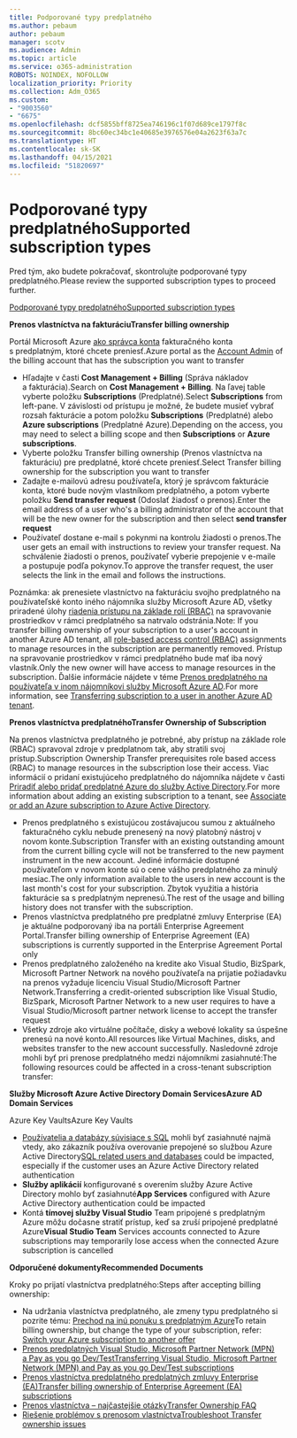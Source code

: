 ```yaml
---
title: Podporované typy predplatného
ms.author: pebaum
author: pebaum
manager: scotv
ms.audience: Admin
ms.topic: article
ms.service: o365-administration
ROBOTS: NOINDEX, NOFOLLOW
localization_priority: Priority
ms.collection: Adm_O365
ms.custom:
- "9003560"
- "6675"
ms.openlocfilehash: dcf5855bff8725ea746196c1f07d689ce1797f8c
ms.sourcegitcommit: 8bc60ec34bc1e40685e3976576e04a2623f63a7c
ms.translationtype: HT
ms.contentlocale: sk-SK
ms.lasthandoff: 04/15/2021
ms.locfileid: "51820697"
---
```

# <a name="supported-subscription-types"></a><span data-ttu-id="a8cac-102">Podporované typy predplatného</span><span class="sxs-lookup"><span data-stu-id="a8cac-102">Supported subscription types</span></span>

<span data-ttu-id="a8cac-103">Pred tým, ako budete pokračovať, skontrolujte podporované typy predplatného.</span><span class="sxs-lookup"><span data-stu-id="a8cac-103">Please review the supported subscription types to proceed further.</span></span>

[<span data-ttu-id="a8cac-104">Podporované typy predplatného</span><span class="sxs-lookup"><span data-stu-id="a8cac-104">Supported subscription types</span></span>](https://docs.microsoft.com/azure/billing/billing-subscription-transfer?WT.mc_id=Portal-Microsoft_Azure_Support#supported-subscription-types)

<span data-ttu-id="a8cac-105">**Prenos vlastníctva na fakturáciu**</span><span class="sxs-lookup"><span data-stu-id="a8cac-105">**Transfer billing ownership**</span></span>

<span data-ttu-id="a8cac-106">Portál Microsoft Azure [ ako správca konta](https://ms.portal.azure.com/) fakturačného konta s predplatným, ktoré chcete preniesť.</span><span class="sxs-lookup"><span data-stu-id="a8cac-106">Azure portal as the [Account Admin](https://ms.portal.azure.com/) of the billing account that has the subscription you want to transfer</span></span>

- <span data-ttu-id="a8cac-107">Hľadajte v časti **Cost Management + Billing** (Správa nákladov a fakturácia).</span><span class="sxs-lookup"><span data-stu-id="a8cac-107">Search on **Cost Management + Billing**.</span></span> <span data-ttu-id="a8cac-108">Na ľavej table vyberte položku **Subscriptions** (Predplatné).</span><span class="sxs-lookup"><span data-stu-id="a8cac-108">Select **Subscriptions** from left-pane.</span></span> <span data-ttu-id="a8cac-109">V závislosti od prístupu je možné, že budete musieť vybrať rozsah fakturácie a potom položku **Subscriptions** (Predplatné) alebo **Azure subscriptions** (Predplatné Azure).</span><span class="sxs-lookup"><span data-stu-id="a8cac-109">Depending on the access, you may need to select a billing scope and then **Subscriptions** or **Azure subscriptions**.</span></span>
- <span data-ttu-id="a8cac-110">Vyberte položku Transfer billing ownership (Prenos vlastníctva na fakturáciu) pre predplatné, ktoré chcete preniesť.</span><span class="sxs-lookup"><span data-stu-id="a8cac-110">Select Transfer billing ownership for the subscription you want to transfer</span></span>
- <span data-ttu-id="a8cac-111">Zadajte e-mailovú adresu používateľa, ktorý je správcom fakturácie konta, ktoré bude novým vlastníkom predplatného, a potom vyberte položku **Send transfer request** (Odoslať žiadosť o prenos).</span><span class="sxs-lookup"><span data-stu-id="a8cac-111">Enter the email address of a user who's a billing administrator of the account that will be the new owner for the subscription and then select **send transfer request**</span></span>
- <span data-ttu-id="a8cac-112">Používateľ dostane e-mail s pokynmi na kontrolu žiadosti o prenos.</span><span class="sxs-lookup"><span data-stu-id="a8cac-112">The user gets an email with instructions to review your transfer request.</span></span> <span data-ttu-id="a8cac-113">Na schválenie žiadosti o prenos, používateľ vyberie prepojenie v e-maile a postupuje podľa pokynov.</span><span class="sxs-lookup"><span data-stu-id="a8cac-113">To approve the transfer request, the user selects the link in the email and follows the instructions.</span></span>

<span data-ttu-id="a8cac-114">Poznámka: ak prenesiete vlastníctvo na fakturáciu svojho predplatného na používateľské konto iného nájomníka služby Microsoft Azure AD, všetky priradené úlohy [riadenia prístupu na základe rolí (RBAC)](https://docs.microsoft.com/azure/role-based-access-control/overview?WT.mc_id=Portal-Microsoft_Azure_Support) na spravovanie prostriedkov v rámci predplatného sa natrvalo odstránia.</span><span class="sxs-lookup"><span data-stu-id="a8cac-114">Note: If you transfer billing ownership of your subscription to a user's account in another Azure AD tenant, all [role-based access control (RBAC)](https://docs.microsoft.com/azure/role-based-access-control/overview?WT.mc_id=Portal-Microsoft_Azure_Support) assignments to manage resources in the subscription are permanently removed.</span></span> <span data-ttu-id="a8cac-115">Prístup na spravovanie prostriedkov v rámci predplatného bude mať iba nový vlastník.</span><span class="sxs-lookup"><span data-stu-id="a8cac-115">Only the new owner will have access to manage resources in the subscription.</span></span> <span data-ttu-id="a8cac-116">Ďalšie informácie nájdete v téme [Prenos predplatného na používateľa v inom nájomníkovi služby Microsoft Azure AD](https://docs.microsoft.com/azure/active-directory/managed-identities-azure-resources/known-issues?WT.mc_id=Portal-Microsoft_Azure_Support).</span><span class="sxs-lookup"><span data-stu-id="a8cac-116">For more information, see [Transferring subscription to a user in another Azure AD tenant](https://docs.microsoft.com/azure/active-directory/managed-identities-azure-resources/known-issues?WT.mc_id=Portal-Microsoft_Azure_Support).</span></span>

<span data-ttu-id="a8cac-117">**Prenos vlastníctva predplatného**</span><span class="sxs-lookup"><span data-stu-id="a8cac-117">**Transfer Ownership of Subscription**</span></span>

<span data-ttu-id="a8cac-118">Na prenos vlastníctva predplatného je potrebné, aby prístup na základe role (RBAC) spravoval zdroje v predplatnom tak, aby stratili svoj prístup.</span><span class="sxs-lookup"><span data-stu-id="a8cac-118">Subscription Ownership Transfer prerequisites role based access (RBAC) to manage resources in the subscription lose their access.</span></span> <span data-ttu-id="a8cac-119">Viac informácií o pridaní existujúceho predplatného do nájomníka nájdete v časti [Priradiť alebo pridať predplatné Azure do služby Active Directory](https://docs.microsoft.com/azure/active-directory/fundamentals/active-directory-how-subscriptions-associated-directory?WT.mc_id=Portal-Microsoft_Azure_Support).</span><span class="sxs-lookup"><span data-stu-id="a8cac-119">For more information about adding an existing subscription to a tenant, see [Associate or add an Azure subscription to Azure Active Directory](https://docs.microsoft.com/azure/active-directory/fundamentals/active-directory-how-subscriptions-associated-directory?WT.mc_id=Portal-Microsoft_Azure_Support).</span></span>

- <span data-ttu-id="a8cac-120">Prenos predplatného s existujúcou zostávajucou sumou z aktuálneho fakturačného cyklu nebude prenesený na nový platobný nástroj v novom konte.</span><span class="sxs-lookup"><span data-stu-id="a8cac-120">Subscription Transfer with an existing outstanding amount from the current billing cycle will not be transferred to the new payment instrument in the new account.</span></span> <span data-ttu-id="a8cac-121">Jediné informácie dostupné používateľom v novom konte sú o cene vášho predplatného za minulý mesiac.</span><span class="sxs-lookup"><span data-stu-id="a8cac-121">The only information available to the users in new account is the last month's cost for your subscription.</span></span> <span data-ttu-id="a8cac-122">Zbytok využitia a história fakturácie sa s predplatným neprenesú.</span><span class="sxs-lookup"><span data-stu-id="a8cac-122">The rest of the usage and billing history does not transfer with the subscription.</span></span>
- <span data-ttu-id="a8cac-123">Prenos vlastníctva predplatného pre predplatné zmluvy Enterprise (EA) je aktuálne podporovaný iba na portáli Enterprise Agreement Portal.</span><span class="sxs-lookup"><span data-stu-id="a8cac-123">Transfer billing ownership of Enterprise Agreement (EA) subscriptions is currently supported in the Enterprise Agreement Portal only</span></span>
- <span data-ttu-id="a8cac-124">Prenos predplatného založeného na kredite ako Visual Studio, BizSpark, Microsoft Partner Network na nového používateľa na prijatie požiadavku na prenos vyžaduje licenciu Visual Studio/Microsoft Partner Network.</span><span class="sxs-lookup"><span data-stu-id="a8cac-124">Transferring a credit-oriented subscription like Visual Studio, BizSpark, Microsoft Partner Network to a new user requires to have a Visual Studio/Microsoft partner network license to accept the transfer request</span></span>
- <span data-ttu-id="a8cac-125">Všetky zdroje ako virtuálne počítače, disky a webové lokality sa úspešne prenesú na nové konto.</span><span class="sxs-lookup"><span data-stu-id="a8cac-125">All resources like Virtual Machines, disks, and websites transfer to the new account successfully.</span></span> <span data-ttu-id="a8cac-126">Nasledovné zdroje mohli byť pri prenose predplatného medzi nájomníkmi zasiahnuté:</span><span class="sxs-lookup"><span data-stu-id="a8cac-126">The following resources could be affected in a cross-tenant subscription transfer:</span></span>

<span data-ttu-id="a8cac-127">**Služby Microsoft Azure Active Directory Domain Services**</span><span class="sxs-lookup"><span data-stu-id="a8cac-127">**Azure AD Domain Services**</span></span>

<span data-ttu-id="a8cac-128">Azure Key Vaults</span><span class="sxs-lookup"><span data-stu-id="a8cac-128">Azure Key Vaults</span></span>

- <span data-ttu-id="a8cac-129">[Používatelia a databázy súvisiace s SQL](https://docs.microsoft.com/azure/sql-database/sql-database-aad-authentication-configure?WT.mc_id=Portal-Microsoft_Azure_Support) mohli byť zasiahnuté najmä vtedy, ako zákazník používa overovanie prepojené so službou Azure Active Directory</span><span class="sxs-lookup"><span data-stu-id="a8cac-129">[SQL related users and databases](https://docs.microsoft.com/azure/sql-database/sql-database-aad-authentication-configure?WT.mc_id=Portal-Microsoft_Azure_Support) could be impacted, especially if the customer uses an Azure Active Directory related authentication</span></span>
- <span data-ttu-id="a8cac-130">**Služby aplikácií** konfigurované s overením služby Azure Active Directory mohlo byť zasiahnuté</span><span class="sxs-lookup"><span data-stu-id="a8cac-130">**App Services** configured with Azure Active Directory authentication could be impacted</span></span>
- <span data-ttu-id="a8cac-131">Kontá **tímovej služby Visual Studio** Team pripojené s predplatným Azure môžu dočasne stratiť prístup, keď sa zruší pripojené predplatné Azure</span><span class="sxs-lookup"><span data-stu-id="a8cac-131">**Visual Studio Team** Services accounts connected to Azure subscriptions may temporarily lose access when the connected Azure subscription is cancelled</span></span>

<span data-ttu-id="a8cac-132">**Odporučené dokumenty**</span><span class="sxs-lookup"><span data-stu-id="a8cac-132">**Recommended Documents**</span></span>

<span data-ttu-id="a8cac-133">Kroky po prijatí vlastníctva predplatného:</span><span class="sxs-lookup"><span data-stu-id="a8cac-133">Steps after accepting billing ownership:</span></span>

- <span data-ttu-id="a8cac-134">Na udržania vlastníctva predplatného, ale zmeny typu predplatného si pozrite tému: [Prechod na inú ponuku s predplatným Azure](https://docs.microsoft.com/azure/billing/billing-how-to-switch-azure-offer?WT.mc_id=Portal-Microsoft_Azure_Support)</span><span class="sxs-lookup"><span data-stu-id="a8cac-134">To retain billing ownership, but change the type of your subscription, refer: [Switch your Azure subscription to another offer](https://docs.microsoft.com/azure/billing/billing-how-to-switch-azure-offer?WT.mc_id=Portal-Microsoft_Azure_Support)</span></span>
- [<span data-ttu-id="a8cac-135">Prenos predplatných Visual Studio, Microsoft Partner Network (MPN) a Pay as you go Dev/Test</span><span class="sxs-lookup"><span data-stu-id="a8cac-135">Transferring Visual Studio, Microsoft Partner Network (MPN) and Pay as you go Dev/Test subscriptions</span></span>](https://docs.microsoft.com/azure/billing/billing-subscription-transfer?WT.mc_id=Portal-Microsoft_Azure_Support#transferring-visual-studio-microsoft-partner-network-mpn-and-pay-as-you-go-devtest-subscriptions)
- [<span data-ttu-id="a8cac-136">Prenos vlastníctva predplatného predplatných zmluvy Enterprise (EA)</span><span class="sxs-lookup"><span data-stu-id="a8cac-136">Transfer billing ownership of Enterprise Agreement (EA) subscriptions</span></span>](https://docs.microsoft.com/azure/billing/billing-subscription-transfer?WT.mc_id=Portal-Microsoft_Azure_Support#transfer-billing-ownership-of-enterprise-agreement-ea-subscriptions)
- [<span data-ttu-id="a8cac-137">Prenos vlastníctva – najčastejšie otázky</span><span class="sxs-lookup"><span data-stu-id="a8cac-137">Transfer Ownership FAQ</span></span>](https://docs.microsoft.com/azure/billing/billing-subscription-transfer?WT.mc_id=Portal-Microsoft_Azure_Support#frequently-asked-questions-faq-for-senders)
- [<span data-ttu-id="a8cac-138">Riešenie problémov s prenosom vlastníctva</span><span class="sxs-lookup"><span data-stu-id="a8cac-138">Troubleshoot Transfer ownership issues</span></span>](https://docs.microsoft.com/azure/billing/billing-subscription-transfer?WT.mc_id=Portal-Microsoft_Azure_Support#troubleshooting)